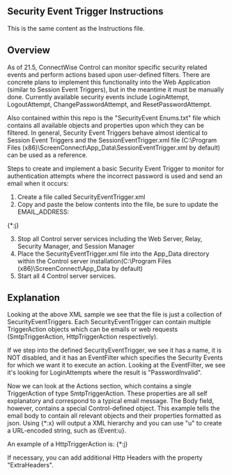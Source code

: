 Security Event Trigger Instructions
-------------------------------------
This is the same content as the Instructions file.


Overview
-------------------------------------
As of 21.5, ConnectWise Control can monitor specific security related events and perform actions based upon user-defined filters.  There are concrete plans to implement this functionality into the Web Application (similar to Session Event Triggers), but in the meantime it must be manually done.  Currently available security events include LoginAttempt, LogoutAttempt, ChangePasswordAttempt, and ResetPasswordAttempt.  

Also contained within this repo is the "SecurityEvent Enums.txt" file which contains all available objects and properties upon which they can be filtered.  In general, Security Event Triggers behave almost identical to Session Event Triggers and the SessionEventTrigger.xml file (C:\Program Files (x86)\ScreenConnect\App_Data\SessionEventTrigger.xml by default) can be used as a reference.

Steps to create and implement a basic Security Event Trigger to monitor for authentication attempts where the incorrect password is used and send an email when it occurs:


1.  Create a file called SecurityEventTrigger.xml
2.  Copy and paste the below contents into the file, be sure to update the EMAIL_ADDRESS:

<?xml version="1.0"?>
<SecurityEventTriggers xmlns:xsi="http://www.w3.org/2001/XMLSchema-instance">
	<SecurityEventTrigger Name="Incorrect Password Authentication Attempt" IsDisabled="false" EventFilter="Event.EventType = 'LoginAttempt' AND Event.OperationResult = 'PasswordInvalid'">
   		<Actions>
			<TriggerAction xsi:type="SmtpTriggerAction" From="" To="EMAIL_ADDRESS" Subject="An invalid password authentication attempt has just occurred">
				<Body>{*:j}</Body>
			</TriggerAction>
		</Actions>
	</SecurityEventTrigger>
</SecurityEventTriggers>

3.  Stop all Control server services including the Web Server, Relay, Security Manager, and Session Manager
4.  Place the SecurityEventTrigger.xml file into the App_Data directory within the Control server installation(C:\Program Files (x86)\ScreenConnect\App_Data by default)
5.  Start all 4 Control server services.


Explanation
-------------------------------------
Looking at the above XML sample we see that the file is just a collection of SecurityEventTriggers.  Each SecurityEventTrigger can contain multiple TriggerAction objects which can be emails or web requests (SmtpTriggerAction, HttpTriggerAction respectively).

If we step into the defined SecurityEventTrigger, we see it has a name, it is NOT disabled, and it has an EventFilter which specifies the Security Events for which we want it to execute an action.  Looking at the EventFilter, we see it's looking for LoginAttempts where the result is "PasswordInvalid".  

Now we can look at the Actions section, which contains a single TriggerAction of type SmtpTriggerAction.  These properties are all self explanatory and correspond to a typical email message.  The Body field, however, contains a special Control-defined object.  This example tells the email body to contain all relevant objects and their properties formatted as json.  Using {*:x} will output a XML hierarchy and you can use "u" to create a URL-encoded string, such as {Event:u}.

An example of a HttpTriggerAction is:
<TriggerAction xsi:type="HttpTriggerAction" Uri="https://my.domain.com/AccessibleEndpoint" HttpMethod="POST" ContentType="application/json">
	<Body>{*:j}</Body>
</TriggerAction>

If necessary, you can add additional Http Headers with the property "ExtraHeaders".
